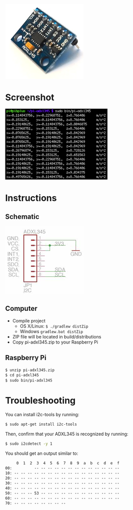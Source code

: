 ![Breakout Board](artwork/breakout.jpg)

# Screenshot
![Screenshot](artwork/screenshot.png)

# Instructions
## Schematic
![ADXL345 Schematic](artwork/schematic.jpg)

## Computer
* Compile project
  * OS X/Linux: `$ ./gradlew distZip`
  * Windows `gradlew.bat distZip`
* ZIP file will be located in build/distributions
* Copy pi-adxl345.zip to your Raspberry Pi

## Raspberry Pi
```bash
$ unzip pi-adxl345.zip
$ cd pi-adxl345
$ sudo bin/pi-adxl345
```

# Troubleshooting
You can install i2c-tools by running:
```bash
$ sudo apt-get install i2c-tools
```

Then, confirm that your ADXL345 is recognized by running:
```bash
$ sudo i2cdetect -y 1
```

You should get an output similar to:
```
     0  1  2  3  4  5  6  7  8  9  a  b  c  d  e  f
00:          -- -- -- -- -- -- -- -- -- -- -- -- --
10: -- -- -- -- -- -- -- -- -- -- -- -- -- -- -- --
20: -- -- -- -- -- -- -- -- -- -- -- -- -- -- -- --
30: -- -- -- -- -- -- -- -- -- -- -- -- -- -- -- --
40: -- -- -- -- -- -- -- -- -- -- -- -- -- -- -- --
50: -- -- -- 53 -- -- -- -- -- -- -- -- -- -- -- --
60: -- -- -- -- -- -- -- -- -- -- -- -- -- -- -- --
70: -- -- -- -- -- -- -- --
```